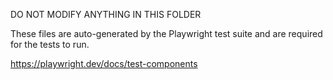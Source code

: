 DO NOT MODIFY ANYTHING IN THIS FOLDER

These files are auto-generated by the Playwright test suite and are required for the tests to run.

https://playwright.dev/docs/test-components
